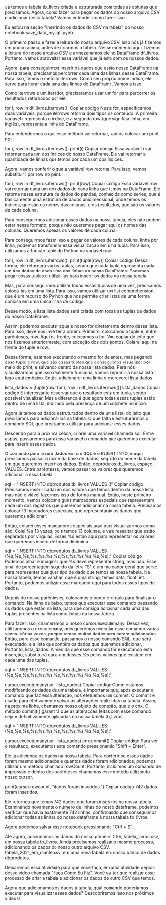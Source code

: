 Já temos a tabela tb_livros criada e estruturada com todas as colunas que precisamos. Agora, como fazer para pegar os dados do nosso arquivo CSV e adicionar nesta tabela? Vamos entender como fazer isso.

Eu estou na seção "Inserindo os dados do CSV na tabela" do nosso notebook save_data_mysql.ipynb.

O primeiro passo é fazer a leitura do nosso arquivo CSV. Isso nós já fizemos um pouco acima, antes de criarmos a tabela. Nesse momento aqui, fizemos a leitura do nosso arquivo CSV e armazenamos ele no DataFrame df_livros. Portanto, vamos aproveitar essa variável que já está com os nossos dados.

Agora, para conseguirmos inserir os dados que estão nesse DataFrame na nossa tabela, precisamos percorrer cada uma das linhas desse DataFrame. Para isso, temos o método iterrows. Como seu próprio nome indica, ele serve para iterar cada uma das linhas do DataFrame. Vamos a isso.

Como iterrows é um iterador, precisaremos usar um for para percorrer os resultados retornados por ele:

for i, row in df_livros.iterrows():
Copiar código
Neste for, especificamos duas variáveis, porque iterrows retorna dois tipos de conteúdo. A primeira variável i representa o índice, e a segunda row (que significa linha, em inglês), representa a linha do DataFrame.

Para entendermos o que esse método vai retornar, vamos colocar um print no i:

for i, row in df_livros.iterrows():
    print(i)
Copiar código
Essa variável i vai retornar cada um dos índices do nosso DataFrame. Ele vai retornar a quantidade de linhas que temos por cada um dos índices.

Agora, vamos conferir o que a variável row retorna. Para isso, vamos substituir i por row no print:

for i, row in df_livros.iterrows():
    print(row)
Copiar código
Essa variável row vai retornar cada um dos dados de cada linha que temos no DataFrame. Ele retorna nessa estrutura de dados do pandas, conhecida como series, que é basicamente uma estrutura de dados unidimensional, onde temos os índices, que são os nomes das colunas, e os resultados, que são os valores de cada coluna.

Para conseguirmos adicionar esses dados na nossa tabela, eles não podem estar nesse formato, porque não queremos pegar aqui os nomes das colunas. Queremos apenas os valores de cada coluna.

Para conseguirmos fazer isso e pegar os valores de cada coluna, linha por linha, podemos transformar essa visualização em uma tupla. Para isso, utilizamos a função tuple do Python na variável row:

for i, row in df_livros.iterrows():
    print(tuple(row))
Copiar código
Dessa forma, ele retornará várias tuplas, sendo que cada tupla representa cada um dos dados de cada uma das linhas do nosso DataFrame. Podemos pegar essas tuplas e utilizá-las para inserir os dados na nossa tabela.

Mas, para conseguirmos utilizar todas essas tuplas de uma vez, precisamos colocá-las em uma lista. Para isso, vamos utilizar um list comprehension, que é um recurso do Python que nos permite criar listas de uma forma concisa em uma única linha de código.

Desse modo, a lista lista_dados será criada com todas as tuplas de dados do nosso DataFrame.

Assim, podemos executar aquele nosso for diretamente dentro dessa lista. Para isso, devemos inverter a ordem. Primeiro, colocamos o tuple e, entre parênteses, row. Aqui na frente, colocamos o for. Vou copiar do jeito que nós fizemos anteriormente, com exceção dos dois pontos. Colarei aqui na frente do tuple e row.

Dessa forma, estamos executando o mesmo for de antes, mas pegando esse tuple e row, que são essas tuplas que conseguimos visualizar por meio do print, e salvando dentro da nossa lista dados. Para nós visualizarmos que isso realmente funciona, vamos imprimir a nossa lista logo aqui embaixo. Então, adicionarei uma linha e escreverei lista dados.

lista_dados = [tuple(row) for i, row in df_livros.iterrows()]
lista_dados
Copiar código
É interessante observar que o resultado está em tupla, sendo possível visualizar. Mas a diferença é que agora todas essas tuplas estão dentro de uma lista, indicado pela presença de um colchete no início.

Agora já temos os dados estruturados dentro de uma lista, do jeito que precisamos para adicioná-los na tabela. O que falta é estruturarmos o comando SQL que precisamos utilizar para adicionar esses dados.

Descendo para a próxima célula, criarei uma variável chamada sql. Entre aspas, passaremos para essa variável o comando que queremos executar para inserir esses dados.

O comando para inserir dados em um SQL é o INSERT INTO, e aqui precisamos passar o nome da base de dados, seguido do nome da tabela em que queremos inserir os dados. Então, dbprodutos.tb_livros, espaço, VALUES. Entre parênteses, vamos passar os valores que queremos adicionar a essa tabela.

sql = "INSERT INTO dbprodutos.tb_livros VALUES ()"
Copiar código
Precisamos inserir cada um dos valores que temos dentro da nossa lista, mas não é viável fazermos isso de forma manual. Então, neste primeiro momento, vamos colocar alguns marcadores especiais que representam cada um dos registros que queremos adicionar na nossa tabela. Precisamos colocar 13 marcadores especiais, que representarão os dados que queremos adicionar.

Então, colarei esses marcadores especiais aqui para visualizarmos como são. Colei %s 13 vezes, pois temos 13 colunas, e vale ressaltar que estão separados por vírgulas. Esses %s estão aqui para representar os valores que queremos inserir de forma dinâmica.

sql = "INSERT INTO dbprodutos.tb_livros VALUES (%s,%s,%s,%s,%s,%s,%s,%s,%s,%s,%s,%s,%s);"
Copiar código
Podemos olhar e imaginar que %s deve representar string, mas não. Esse sinal de porcentagem seguido da letra "S" é um marcador geral que serve para representar qualquer tipo de dado que temos na nossa tabela. Na nossa tabela, temos varchar, que é uma string; temos data, float, int. Portanto, podemos utilizar esse marcador aqui para todos esses tipos de dados.

Depois do nosso parênteses, colocamos o ponto e vírgula para finalizar o comando. Na linha de baixo, temos que executar esse comando passando os dados que estão na lista, para que consiga adicionar cada uma das tuplas presentes na lista como linhas da nossa tabela.

Para fazer isso, chamaremos o nosso cursor.executemany. Dessa vez, utilizaremos o executemany, pois queremos executar esse comando várias vezes. Várias vezes, porque temos muitos dados para serem adicionados. Então, para esse comando, passamos o nosso comando SQL, que será executado, e a lista que contém os dados que queremos adicionar. Portanto, lista_dados. À medida que esse comando for executando esta inserção, substituirá cada um desses %s pelos valores que existem em cada uma das tuplas.

sql = "INSERT INTO dbprodutos.tb_livros VALUES (%s,%s,%s,%s,%s,%s,%s,%s,%s,%s,%s,%s,%s);"

cursor.executemany(sql, lista_dados)
Copiar código
Como estamos modificando os dados de uma tabela, é importante que, após executar o comando que faz essa alteração, nós efetuemos um commit. O commit é usado para efetivamente salvar as alterações realizadas na tabela. Assim, na próxima linha, chamamos nosso objeto de conexão, que é o cnx. O método commit() garantirá que as alterações feitas com esse comando sejam definitivamente aplicadas na nossa tabela tb_livros.

sql = "INSERT INTO dbprodutos.tb_livros VALUES (%s,%s,%s,%s,%s,%s,%s,%s,%s,%s,%s,%s,%s);"

cursor.executemany(sql, lista_dados)
cnx.commit()
Copiar código
Para ver o resultado, executamos este comando pressionando "Shift + Enter".

Ele já adicionou os dados na nossa tabela. Para conferir se esses dados foram mesmo adicionados e quantos dados foram adicionados, podemos utilizar um método chamado rowCount. Portanto, incluímos um comando de impressão e dentro dos parênteses chamamos esse método utilizando nosso cursor.

print(cursor.rowcount, "dados foram inseridos.")
Copiar código
742 dados foram inseridos.

Ele retornou que temos 742 dados que foram inseridos na nossa tabela. Examinando novamente o número de linhas do nosso dataframe, podemos verificar que havia exatamente 742 linhas, confirmando que conseguimos adicionar todas as linhas do nosso dataframe à nossa tabela tb_livros.

Agora podemos salvar esse notebook pressionando "Ctrl + S".

Até agora, adicionamos os dados do nosso primeiro CSV, tabela_livros.csv, em nossa tabela tb_livros. Ainda precisamos realizar o mesmo processo, adicionando os dados do nosso outro arquivo CSV, tabela_2021_em_diante.csv, em uma nova tabela em nosso banco de dados dbprodutos.

Deixaremos essa atividade para que você faça, em uma atividade depois desse vídeo chamada "Faça Como Eu Fiz". Você vai ter que realizar esse processo de criar a tabela e adicionar os dados de outro CSV que temos.

Agora que adicionamos os dados à tabela, qual comando poderíamos executar para visualizar esses dados? Descobriremos isso nos próximos vídeos!
